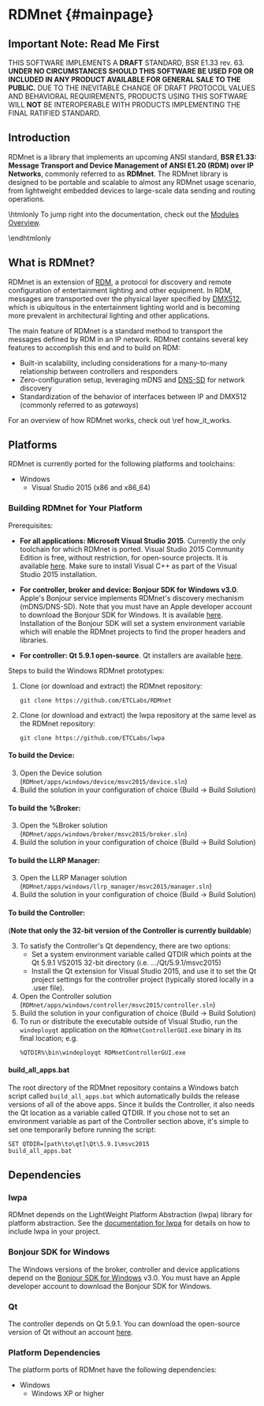# RDMnet                                                            {#mainpage}

## Important Note: Read Me First

THIS SOFTWARE IMPLEMENTS A **DRAFT** STANDARD, BSR E1.33 rev. 63. **UNDER NO
CIRCUMSTANCES SHOULD THIS SOFTWARE BE USED FOR OR INCLUDED IN ANY PRODUCT
AVAILABLE FOR GENERAL SALE TO THE PUBLIC.** DUE TO THE INEVITABLE CHANGE OF
DRAFT PROTOCOL VALUES AND BEHAVIORAL REQUIREMENTS, PRODUCTS USING THIS SOFTWARE
WILL **NOT** BE INTEROPERABLE WITH PRODUCTS IMPLEMENTING THE FINAL RATIFIED
STANDARD.

## Introduction

RDMnet is a library that implements an upcoming ANSI standard, **BSR E1.33:
Message Transport and Device Management of ANSI E1.20 (RDM) over IP Networks**,
commonly referred to as **RDMnet**. The RDMnet library is designed to be
portable and scalable to almost any RDMnet usage scenario, from lightweight
embedded devices to large-scale data sending and routing operations.

\htmlonly
To jump right into the documentation, check out the
<a href="modules.html">Modules Overview</a>.

\endhtmlonly
## What is RDMnet?

RDMnet is an extension of [RDM](http://www.rdmprotocol.org), a protocol for
discovery and remote configuration of entertainment lighting and other
equipment. In RDM, messages are transported over the physical layer specified
by [DMX512](https://en.wikipedia.org/wiki/DMX512), which is ubiquitous in the
entertainment lighting world and is becoming more prevalent in architectural
lighting and other applications.

The main feature of RDMnet is a standard method to transport the messages
defined by RDM in an IP network. RDMnet contains several key features to
accomplish this end and to build on RDM:

* Built-in scalability, including considerations for a many-to-many
  relationship between controllers and responders
* Zero-configuration setup, leveraging mDNS and [DNS-SD](http://www.dns-sd.org/)
  for network discovery
* Standardization of the behavior of interfaces between IP and DMX512 (commonly
  referred to as *gateways*)

For an overview of how RDMnet works, check out \ref how_it_works.

## Platforms

RDMnet is currently ported for the following platforms and toolchains:
* Windows
  + Visual Studio 2015 (x86 and x86_64)

### Building RDMnet for Your Platform

Prerequisites:

* **For all applications: Microsoft Visual Studio 2015**. Currently the only
  toolchain for which RDMnet is ported. Visual Studio 2015 Community Edition is
  free, without restriction, for open-source projects. It is available
  [here](https://visualstudio.microsoft.com/vs/older-downloads/). Make sure to
  install Visual C++ as part of the Visual Studio 2015 installation.

* **For controller, broker and device: Bonjour SDK for Windows v3.0**. Apple's
  Bonjour service implements RDMnet's discovery mechanism (mDNS/DNS-SD). Note
  that you must have an Apple developer account to download the Bonjour SDK for
  Windows. It is available [here](https://developer.apple.com/bonjour/).
  Installation of the Bonjour SDK will set a system environment variable which
  will enable the RDMnet projects to find the proper headers and libraries.

* **For controller: Qt 5.9.1 open-source**.  Qt installers are available
  [here](https://www.qt.io/download).

Steps to build the Windows RDMnet prototypes:

1. Clone (or download and extract) the RDMnet repository:
   ```
   git clone https://github.com/ETCLabs/RDMnet
   ```
2. Clone (or download and extract) the lwpa repository at the same level as the
   RDMnet repository:
   ```
   git clone https://github.com/ETCLabs/lwpa
   ```

#### To build the Device:

3. Open the Device solution (`RDMnet/apps/windows/device/msvc2015/device.sln`)
4. Build the solution in your configuration of choice (Build -> Build Solution)

#### To build the %Broker:

3. Open the %Broker solution (`RDMnet/apps/windows/broker/msvc2015/broker.sln`)
4. Build the solution in your configuration of choice (Build -> Build Solution)

#### To build the LLRP Manager:

3. Open the LLRP Manager solution (`RDMnet/apps/windows/llrp_manager/msvc2015/manager.sln`)
4. Build the solution in your configuration of choice (Build -> Build Solution)

#### To build the Controller:

(**Note that only the 32-bit version of the Controller is currently buildable**)

3. To satisfy the Controller's Qt dependency, there are two options:
   + Set a system environment variable called QTDIR which points at the Qt
     5.9.1 VS2015 32-bit directory (i.e. .../Qt/5.9.1/msvc2015)
   + Install the Qt extension for Visual Studio 2015, and use it to set the
     Qt project settings for the controller project (typically stored locally
     in a .user file).
4. Open the Controller solution (`RDMnet/apps/windows/controller/msvc2015/controller.sln`)
5. Build the solution in your configuration of choice (Build -> Build Solution)
6. To run or distribute the executable outside of Visual Studio, run the
   `windeployqt` application on the `RDMnetControllerGUI.exe` binary in its
   final location; e.g.
   ```
   %QTDIR%\bin\windeployqt RDMnetControllerGUI.exe
   ```

#### build_all_apps.bat

The root directory of the RDMnet repository contains a Windows batch script
called `build_all_apps.bat` which automatically builds the release versions of
all of the above apps. Since it builds the Controller, it also needs the Qt
location as a variable called QTDIR. If you chose not to set an environment
variable as part of the Controller section above, it's simple to set one
temporarily before running the script:
```
SET QTDIR=[path\to\qt]\Qt\5.9.1\msvc2015
build_all_apps.bat
```

## Dependencies

### lwpa

RDMnet depends on the LightWeight Platform Abstraction (lwpa) library for
platform abstraction. See the
[documentation for lwpa](https://etclabs.github.io/lwpa) for details on how to
include lwpa in your project.

### Bonjour SDK for Windows

The Windows versions of the broker, controller and device applications depend
on the [Bonjour SDK for Windows](https://developer.apple.com/bonjour/) v3.0.
You must have an Apple developer account to download the Bonjour SDK for
Windows.

### Qt

The controller depends on Qt 5.9.1. You can download the open-source version of
Qt without an account [here](https://www.qt.io/download).

### Platform Dependencies

The platform ports of RDMnet have the following dependencies:
* Windows
  + Windows XP or higher
